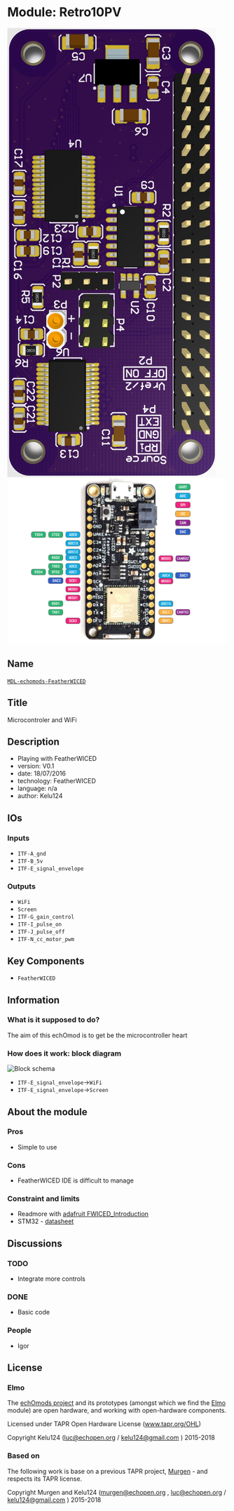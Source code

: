# Module: Retro10PV

![](/elmo/viewme.png)
![](/retired/elmo/viewme.png)

## Name

[`MDL-echomods-FeatherWICED`]()

## Title

Microcontroler and WiFi

## Description

* Playing with FeatherWICED
* version: V0.1
* date: 18/07/2016
* technology: FeatherWICED
* language: n/a
* author: Kelu124

## IOs

### Inputs

* `ITF-A_gnd`
* `ITF-B_5v`
* `ITF-E_signal_envelope`

### Outputs

* `WiFi`
* `Screen`
* `ITF-G_gain_control`
* `ITF-I_pulse_on`
* `ITF-J_pulse_off`
* `ITF-N_cc_motor_pwm`

## Key Components

* `FeatherWICED`

## Information

### What is it supposed to do?


The aim of this echOmod is to get be the microcontroller heart


### How does it work: block diagram

![Block schema](source/blocks.png)

* `ITF-E_signal_envelope`->`WiFi`
* `ITF-E_signal_envelope`->`Screen`

## About the module

### Pros

* Simple to use

### Cons

* FeatherWICED IDE is difficult to manage

### Constraint and limits

* Readmore with [adafruit FWICED_Introduction](doc/FWICED_Introduction.pdf)
* STM32 - [datasheet](doc/FWICED_STM32.pdf)

## Discussions

### TODO

* Integrate more controls

### DONE

* Basic code

### People

* Igor

## License

### Elmo 

The [echOmods project](https://github.com/kelu124/echomods) and its prototypes (amongst which we find the [Elmo](/elmo/) module) are open hardware, and working with open-hardware components.

Licensed under TAPR Open Hardware License (www.tapr.org/OHL)

Copyright Kelu124 (luc@echopen.org / kelu124@gmail.com ) 2015-2018

### Based on 

The following work is base on a previous TAPR project, [Murgen](https://github.com/kelu124/murgen-dev-kit) - and respects its TAPR license.

Copyright Murgen and Kelu124 (murgen@echopen.org , luc@echopen.org / kelu124@gmail.com ) 2015-2018

